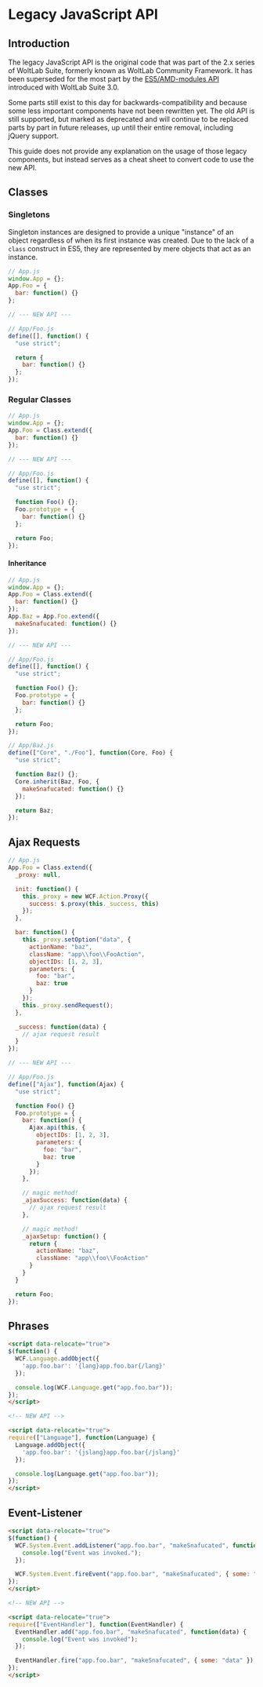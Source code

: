 # Legacy JavaScript API

## Introduction

The legacy JavaScript API is the original code that was part of the 2.x series
of WoltLab Suite, formerly known as WoltLab Community Framework. It has been
superseded for the most part by the [ES5/AMD-modules API](javascript_new-api_writing-a-module.md)
introduced with WoltLab Suite 3.0.

Some parts still exist to this day for backwards-compatibility and because some
less important components have not been rewritten yet. The old API is still
supported, but marked as deprecated and will continue to be replaced parts by
part in future releases, up until their entire removal, including jQuery support.

This guide does not provide any explanation on the usage of those legacy components,
but instead serves as a cheat sheet to convert code to use the new API.

## Classes

### Singletons

Singleton instances are designed to provide a unique "instance" of an object
regardless of when its first instance was created. Due to the lack of a `class`
construct in ES5, they are represented by mere objects that act as an instance.

```js
// App.js
window.App = {};
App.Foo = {
  bar: function() {}
};

// --- NEW API ---

// App/Foo.js
define([], function() {
  "use strict";

  return {
    bar: function() {}
  };
});
```

### Regular Classes

```js
// App.js
window.App = {};
App.Foo = Class.extend({
  bar: function() {}
});

// --- NEW API ---

// App/Foo.js
define([], function() {
  "use strict";

  function Foo() {};
  Foo.prototype = {
    bar: function() {}
  };

  return Foo;
});
```

#### Inheritance

```js
// App.js
window.App = {};
App.Foo = Class.extend({
  bar: function() {}
});
App.Baz = App.Foo.extend({
  makeSnafucated: function() {}
});

// --- NEW API ---

// App/Foo.js
define([], function() {
  "use strict";

  function Foo() {};
  Foo.prototype = {
    bar: function() {}
  };

  return Foo;
});

// App/Baz.js
define(["Core", "./Foo"], function(Core, Foo) {
  "use strict";

  function Baz() {};
  Core.inherit(Baz, Foo, {
    makeSnafucated: function() {}
  });

  return Baz;
});
```

## Ajax Requests

```js
// App.js
App.Foo = Class.extend({
  _proxy: null,

  init: function() {
    this._proxy = new WCF.Action.Proxy({
      success: $.proxy(this._success, this)
    });
  },

  bar: function() {
    this._proxy.setOption("data", {
      actionName: "baz",
      className: "app\\foo\\FooAction",
      objectIDs: [1, 2, 3],
      parameters: {
        foo: "bar",
        baz: true
      }
    });
    this._proxy.sendRequest();
  },

  _success: function(data) {
    // ajax request result
  }
});

// --- NEW API ---

// App/Foo.js
define(["Ajax"], function(Ajax) {
  "use strict";

  function Foo() {}
  Foo.prototype = {
    bar: function() {
      Ajax.api(this, {
        objectIDs: [1, 2, 3],
        parameters: {
          foo: "bar",
          baz: true
        }
      });
    },

    // magic method!
    _ajaxSuccess: function(data) {
      // ajax request result
    },

    // magic method!
    _ajaxSetup: function() {
      return {
        actionName: "baz",
        className: "app\\foo\\FooAction"
      }
    }
  }

  return Foo;
});
```

## Phrases

```html
<script data-relocate="true">
$(function() {
  WCF.Language.addObject({
    'app.foo.bar': '{lang}app.foo.bar{/lang}'
  });

  console.log(WCF.Language.get("app.foo.bar"));
});
</script>

<!-- NEW API -->

<script data-relocate="true">
require(["Language"], function(Language) {
  Language.addObject({
    'app.foo.bar': '{jslang}app.foo.bar{/jslang}'
  });

  console.log(Language.get("app.foo.bar"));
});
</script>
```

## Event-Listener

```html
<script data-relocate="true">
$(function() {
  WCF.System.Event.addListener("app.foo.bar", "makeSnafucated", function(data) {
    console.log("Event was invoked.");
  });

  WCF.System.Event.fireEvent("app.foo.bar", "makeSnafucated", { some: "data" });
});
</script>

<!-- NEW API -->

<script data-relocate="true">
require(["EventHandler"], function(EventHandler) {
  EventHandler.add("app.foo.bar", "makeSnafucated", function(data) {
    console.log("Event was invoked");
  });

  EventHandler.fire("app.foo.bar", "makeSnafucated", { some: "data" });
});
</script>
```

